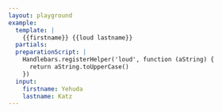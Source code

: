 ```yaml
---
layout: playground
example:
  template: |
    {{firstname}} {{loud lastname}}
  partials:
  preparationScript: |
    Handlebars.registerHelper('loud', function (aString) {
      return aString.toUpperCase()
    })
  input:
    firstname: Yehuda
    lastname: Katz
---
```


<!--
 This page acts as entry-page for shared examples. The main goal of having such a page is that its URL does not
 change in order to keep old shared URLs valid.
-->
